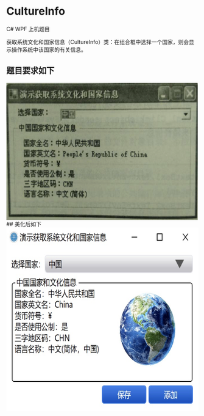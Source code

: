 # CultureInfo
C# WPF 上机题目

获取系统文化和国家信息（CultureInfo）类：在组合框中选择一个国家，则会显示操作系统中该国家的有关信息。
## 题目要求如下
<img src="题目截图.jpeg" width = "600" height = "360" alt="" align=center />
## 美化后如下
<img src="界面.jpg" width = "600" height = "480" alt="" align=center />
